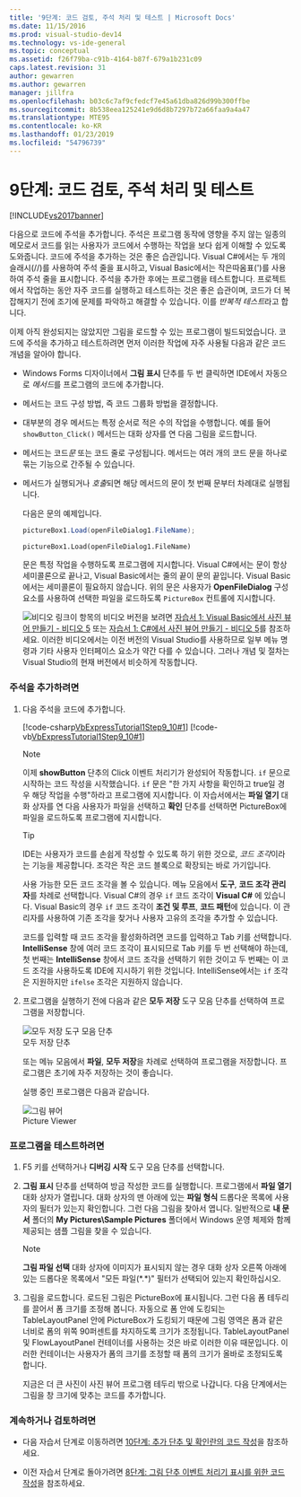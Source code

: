 ```yaml
---
title: '9단계: 코드 검토, 주석 처리 및 테스트 | Microsoft Docs'
ms.date: 11/15/2016
ms.prod: visual-studio-dev14
ms.technology: vs-ide-general
ms.topic: conceptual
ms.assetid: f26f79ba-c91b-4164-b87f-679a1b231c09
caps.latest.revision: 31
author: gewarren
ms.author: gewarren
manager: jillfra
ms.openlocfilehash: b03c6c7af9cfedcf7e45a61dba826d99b300ffbe
ms.sourcegitcommit: 8b538eea125241e9d6d8b7297b72a66faa9a4a47
ms.translationtype: MTE95
ms.contentlocale: ko-KR
ms.lasthandoff: 01/23/2019
ms.locfileid: "54796739"
---
```

# <a name="step-9-review-comment-and-test-your-code"></a>9단계: 코드 검토, 주석 처리 및 테스트
[!INCLUDE[vs2017banner](../includes/vs2017banner.md)]

다음으로 코드에 주석을 추가합니다. 주석은 프로그램 동작에 영향을 주지 않는 일종의 메모로서 코드를 읽는 사용자가 코드에서 수행하는 작업을 보다 쉽게 이해할 수 있도록 도와줍니다. 코드에 주석을 추가하는 것은 좋은 습관입니다. Visual C#에서는 두 개의 슬래시(//)를 사용하여 주석 줄을 표시하고, Visual Basic에서는 작은따옴표(')를 사용하여 주석 줄을 표시합니다. 주석을 추가한 후에는 프로그램을 테스트합니다. 프로젝트에서 작업하는 동안 자주 코드를 실행하고 테스트하는 것은 좋은 습관이며, 코드가 더 복잡해지기 전에 조기에 문제를 파악하고 해결할 수 있습니다. 이를 *반복적 테스트*라고 합니다.  
  
 이제 아직 완성되지는 않았지만 그림을 로드할 수 있는 프로그램이 빌드되었습니다. 코드에 주석을 추가하고 테스트하려면 먼저 이러한 작업에 자주 사용될 다음과 같은 코드 개념을 알아야 합니다.  
  
- Windows Forms 디자이너에서 **그림 표시** 단추를 두 번 클릭하면 IDE에서 자동으로 *메서드*를 프로그램의 코드에 추가합니다.  
  
- 메서드는 코드 구성 방법, 즉 코드 그룹화 방법을 결정합니다.  
  
- 대부분의 경우 메서드는 특정 순서로 적은 수의 작업을 수행합니다. 예를 들어 `showButton_Click()` 메서드는 대화 상자를 연 다음 그림을 로드합니다.  
  
- 메서드는 코드*문* 또는 코드 줄로 구성됩니다. 메서드는 여러 개의 코드 문을 하나로 묶는 기능으로 간주될 수 있습니다.  
  
- 메서드가 실행되거나 *호출*되면 해당 메서드의 문이 첫 번째 문부터 차례대로 실행됩니다.  
  
   다음은 문의 예제입니다.  
  
  ```csharp  
  pictureBox1.Load(openFileDialog1.FileName);  
  ```  
  
  ```vb  
  pictureBox1.Load(openFileDialog1.FileName)  
  ```  
  
   문은 특정 작업을 수행하도록 프로그램에 지시합니다. Visual C#에서는 문이 항상 세미콜론으로 끝나고, Visual Basic에서는 줄의 끝이 문의 끝입니다. Visual Basic에서는 세미콜론이 필요하지 않습니다. 위의 문은 사용자가 **OpenFileDialog** 구성 요소를 사용하여 선택한 파일을 로드하도록 `PictureBox` 컨트롤에 지시합니다.  
  
  ![비디오 링크](../data-tools/media/playvideo.gif "PlayVideo")이 항목의 비디오 버전을 보려면 [자습서 1: Visual Basic에서 사진 뷰어 만들기 - 비디오 5](http://go.microsoft.com/fwlink/?LinkId=205216) 또는 [자습서 1: C#에서 사진 뷰어 만들기 - 비디오 5](http://go.microsoft.com/fwlink/?LinkId=205206)를 참조하세요. 이러한 비디오에서는 이전 버전의 Visual Studio를 사용하므로 일부 메뉴 명령과 기타 사용자 인터페이스 요소가 약간 다를 수 있습니다. 그러나 개념 및 절차는 Visual Studio의 현재 버전에서 비슷하게 작동합니다.  
  
### <a name="to-add-comments"></a>주석을 추가하려면  
  
1.  다음 주석을 코드에 추가합니다.  
  
     [!code-csharp[VbExpressTutorial1Step9_10#1](../snippets/csharp/VS_Snippets_VBCSharp/vbexpresstutorial1step9_10/cs/form1.cs#1)]
     [!code-vb[VbExpressTutorial1Step9_10#1](../snippets/visualbasic/VS_Snippets_VBCSharp/vbexpresstutorial1step9_10/vb/form1.vb#1)]  
  
    > [!NOTE]
    >  이제 **showButton** 단추의 Click 이벤트 처리기가 완성되어 작동합니다. `if` 문으로 시작하는 코드 작성을 시작했습니다. `if` 문은 "한 가지 사항을 확인하고 true일 경우 해당 작업을 수행"하라고 프로그램에 지시합니다. 이 자습서에서는 **파일 열기** 대화 상자를 연 다음 사용자가 파일을 선택하고 **확인** 단추를 선택하면 PictureBox에 파일을 로드하도록 프로그램에 지시합니다.  
  
    > [!TIP]
    >  IDE는 사용자가 코드를 손쉽게 작성할 수 있도록 하기 위한 것으로, *코드 조각*이라는 기능을 제공합니다. 조각은 작은 코드 블록으로 확장되는 바로 가기입니다.  
    >   
    >  사용 가능한 모든 코드 조각을 볼 수 있습니다. 메뉴 모음에서 **도구**, **코드 조각 관리자**를 차례로 선택합니다. Visual C#의 경우 `if` 코드 조각이 **Visual C#** 에 있습니다. Visual Basic의 경우 `if` 코드 조각이 **조건 및 루프**, **코드 패턴**에 있습니다. 이 관리자를 사용하여 기존 조각을 찾거나 사용자 고유의 조각을 추가할 수 있습니다.  
    >   
    >  코드를 입력할 때 코드 조각을 활성화하려면 코드를 입력하고 Tab 키를 선택합니다. **IntelliSense** 창에 여러 코드 조각이 표시되므로 Tab 키를 두 번 선택해야 하는데, 첫 번째는 **IntelliSense** 창에서 코드 조각을 선택하기 위한 것이고 두 번째는 이 코드 조각을 사용하도록 IDE에 지시하기 위한 것입니다. IntelliSense에서는 `if` 조각은 지원하지만 `ifelse` 조각은 지원하지 않습니다.  
  
2.  프로그램을 실행하기 전에 다음과 같은 **모두 저장** 도구 모음 단추를 선택하여 프로그램을 저장합니다.  
  
     ![모두 저장 도구 모음 단추](../ide/media/express-iconsaveall.png "Express_IconSaveAll")  
모두 저장 단추  
  
     또는 메뉴 모음에서 **파일**, **모두 저장**을 차례로 선택하여 프로그램을 저장합니다. 프로그램은 초기에 자주 저장하는 것이 좋습니다.  
  
     실행 중인 프로그램은 다음과 같습니다.  
  
     ![그림 뷰어](../ide/media/express-pictureviewerdonerun.png "Express_PictureViewerDoneRun")  
Picture Viewer  
  
### <a name="to-test-your-program"></a>프로그램을 테스트하려면  
  
1.  F5 키를 선택하거나 **디버깅 시작** 도구 모음 단추를 선택합니다.  
  
2.  **그림 표시** 단추를 선택하여 방금 작성한 코드를 실행합니다. 프로그램에서 **파일 열기** 대화 상자가 열립니다. 대화 상자의 맨 아래에 있는 **파일 형식** 드롭다운 목록에 사용자의 필터가 있는지 확인합니다. 그런 다음 그림을 찾아서 엽니다. 일반적으로 **내 문서** 폴더의 **My Pictures\Sample Pictures** 폴더에서 Windows 운영 체제와 함께 제공되는 샘플 그림을 찾을 수 있습니다.  
  
    > [!NOTE]
    >  **그림 파일 선택** 대화 상자에 이미지가 표시되지 않는 경우 대화 상자 오른쪽 아래에 있는 드롭다운 목록에서 "모든 파일(*.\*)" 필터가 선택되어 있는지 확인하십시오.  
  
3.  그림을 로드합니다. 로드된 그림은 PictureBox에 표시됩니다. 그런 다음 폼 테두리를 끌어서 폼 크기를 조정해 봅니다. 자동으로 폼 안에 도킹되는 TableLayoutPanel 안에 PictureBox가 도킹되기 때문에 그림 영역은 폼과 같은 너비로 폼의 위쪽 90퍼센트를 차지하도록 크기가 조정됩니다. TableLayoutPanel 및 FlowLayoutPanel 컨테이너를 사용하는 것은 바로 이러한 이유 때문입니다. 이러한 컨테이너는 사용자가 폼의 크기를 조정할 때 폼의 크기가 올바로 조정되도록 합니다.  
  
     지금은 더 큰 사진이 사진 뷰어 프로그램 테두리 밖으로 나갑니다. 다음 단계에서는 그림을 창 크기에 맞추는 코드를 추가합니다.  
  
### <a name="to-continue-or-review"></a>계속하거나 검토하려면  
  
-   다음 자습서 단계로 이동하려면 [10단계: 추가 단추 및 확인란의 코드 작성](../ide/step-10-write-code-for-additional-buttons-and-a-check-box.md)을 참조하세요.  
  
-   이전 자습서 단계로 돌아가려면 [8단계: 그림 단추 이벤트 처리기 표시를 위한 코드 작성](../ide/step-8-write-code-for-the-show-a-picture-button-event-handler.md)을 참조하세요.
